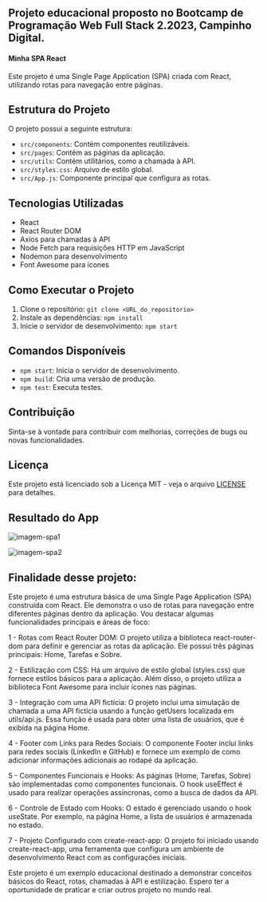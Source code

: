 ## Projeto educacional proposto no Bootcamp de Programação Web Full Stack 2.2023, Campinho Digital.

#### Minha SPA React 

Este projeto é uma Single Page Application (SPA) criada com React, utilizando rotas para navegação entre páginas.
##
## Estrutura do Projeto

O projeto possui a seguinte estrutura:

- `src/components`: Contém componentes reutilizáveis.
- `src/pages`: Contém as páginas da aplicação.
- `src/utils`: Contém utilitários, como a chamada à API.
- `src/styles.css`: Arquivo de estilo global.
- `src/App.js`: Componente principal que configura as rotas.

## Tecnologias Utilizadas

- React
- React Router DOM
- Axios para chamadas à API
- Node Fetch para requisições HTTP em JavaScript
- Nodemon para desenvolvimento
- Font Awesome para ícones

## Como Executar o Projeto

1. Clone o repositório: `git clone <URL_do_repositorio>`
2. Instale as dependências: `npm install`
3. Inicie o servidor de desenvolvimento: `npm start`

## Comandos Disponíveis

- `npm start`: Inicia o servidor de desenvolvimento.
- `npm build`: Cria uma versão de produção.
- `npm test`: Executa testes.

## Contribuição

Sinta-se à vontade para contribuir com melhorias, correções de bugs ou novas funcionalidades.

## Licença

Este projeto está licenciado sob a Licença MIT - veja o arquivo [LICENSE](LICENSE) para detalhes.

## 

## Resultado do App

![imagem-spa1](https://github.com/alexsabrasil/minha-spa-react/assets/113733583/8aa47c60-2e9f-4525-bd5b-1b7b4e37dbda)

![imagem-spa2](https://github.com/alexsabrasil/minha-spa-react/assets/113733583/b6e5a0e4-02d9-47f7-881d-e89bb542c979)

##

## Finalidade desse projeto:

Este projeto é uma estrutura básica de uma Single Page Application (SPA) construída com React. Ele demonstra o uso de rotas para navegação entre diferentes páginas dentro da aplicação. Vou destacar algumas funcionalidades principais e áreas de foco:

1 - Rotas com React Router DOM: O projeto utiliza a biblioteca react-router-dom para definir e gerenciar as rotas da aplicação. Ele possui três páginas principais: Home, Tarefas e Sobre.

2 - Estilização com CSS: Há um arquivo de estilo global (styles.css) que fornece estilos básicos para a aplicação. Além disso, o projeto utiliza a biblioteca Font Awesome para incluir ícones nas páginas.

3 - Integração com uma API fictícia: O projeto inclui uma simulação de chamada a uma API fictícia usando a função getUsers localizada em utils/api.js. Essa função é usada para obter uma lista de usuários, que é exibida na página Home.

4 - Footer com Links para Redes Sociais: O componente Footer inclui links para redes sociais (LinkedIn e GitHub) e fornece um exemplo de como adicionar informações adicionais ao rodapé da aplicação.

5 - Componentes Funcionais e Hooks: As páginas (Home, Tarefas, Sobre) são implementadas como componentes funcionais. O hook useEffect é usado para realizar operações assíncronas, como a busca de dados da API.

6 - Controle de Estado com Hooks: O estado é gerenciado usando o hook useState. Por exemplo, na página Home, a lista de usuários é armazenada no estado.

7 - Projeto Configurado com create-react-app: O projeto foi iniciado usando create-react-app, uma ferramenta que configura um ambiente de desenvolvimento React com as configurações iniciais.

Este projeto é um exemplo educacional destinado a demonstrar conceitos básicos do React, rotas, chamadas à API e estilização. Espero ter a oportunidade de praticar e criar outros projeto no mundo real. 

